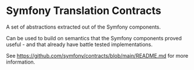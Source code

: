 Symfony Translation Contracts
=============================

A set of abstractions extracted out of the Symfony components.

Can be used to build on semantics that the Symfony components proved useful - and
that already have battle tested implementations.

See https://github.com/symfony/contracts/blob/main/README.md for more information.
